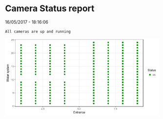 Camera Status report
================
16/05/2017 - 18:16:06

    All cameras are up and running

![](camreport_files/figure-markdown_github/unnamed-chunk-2-1.png)
